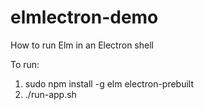 # elmlectron-demo
How to run Elm in an Electron shell

To run:

1. sudo npm install -g elm electron-prebuilt
1. ./run-app.sh
